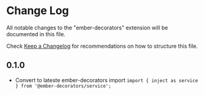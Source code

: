 # Change Log
All notable changes to the "ember-decorators" extension will be documented in this file.

Check [Keep a Changelog](http://keepachangelog.com/) for recommendations on how to structure this file.

## 0.1.0
- Convert to lateste ember-decorators import `import { inject as service } from '@ember-decorators/service';`